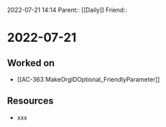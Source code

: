 2022-07-21 14:14
Parent:: [[Daily]] 
Friend:: 

# 2022-07-21

## Worked on

- [[AC-363 MakeOrgIDOptional_FriendlyParameter]]

## Resources

- xxx
